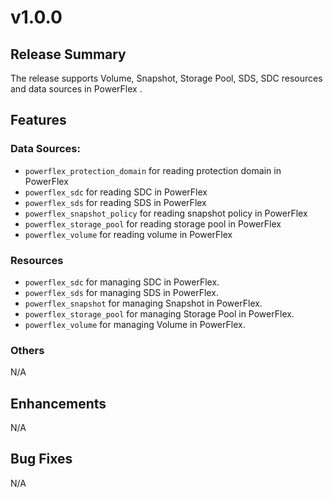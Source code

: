 # v1.0.0
## Release Summary
The release supports Volume, Snapshot, Storage Pool, SDS, SDC resources and data sources in PowerFlex .
## Features

### Data Sources:
* `powerflex_protection_domain` for reading protection domain in PowerFlex
* `powerflex_sdc` for reading SDC in PowerFlex
* `powerflex_sds` for reading SDS in PowerFlex
* `powerflex_snapshot_policy` for reading snapshot policy in PowerFlex
* `powerflex_storage_pool` for reading storage pool in PowerFlex
* `powerflex_volume` for reading volume in PowerFlex

### Resources
* `powerflex_sdc` for managing SDC in PowerFlex.
* `powerflex_sds` for managing SDS in PowerFlex.
* `powerflex_snapshot` for managing Snapshot in PowerFlex.
* `powerflex_storage_pool` for managing Storage Pool in PowerFlex.
* `powerflex_volume` for managing Volume in PowerFlex.

### Others
N/A
## Enhancements
N/A

## Bug Fixes
N/A